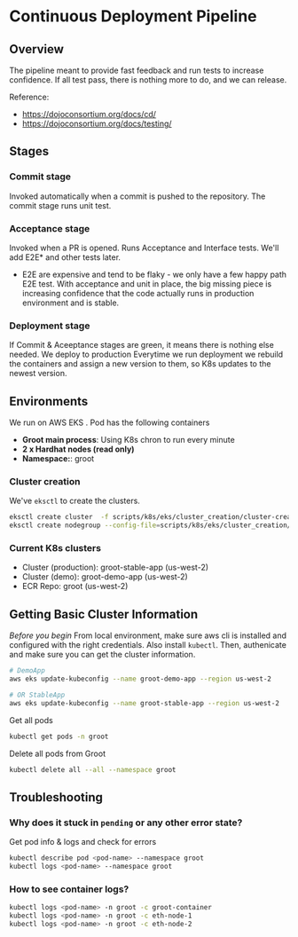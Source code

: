 # Continuous Deployment Pipeline

## Overview

The pipeline meant to provide fast feedback and run tests to increase confidence. If all test pass, there is nothing more to do, and we can release.

Reference: 
- https://dojoconsortium.org/docs/cd/
- https://dojoconsortium.org/docs/testing/

## Stages

### Commit stage

Invoked automatically when a commit is pushed to the repository. The commit stage runs unit test.

### Acceptance stage

Invoked when a PR is opened. Runs Acceptance and Interface tests.
We'll add E2E* and other tests later.

* E2E are expensive and tend to be flaky - we only have a few happy path E2E test. With acceptance and unit in place, the big missing piece is increasing confidence that the code actually runs in production environment and is stable.

### Deployment stage

If Commit & Aceeptance stages are green, it means there is nothing else needed. We deploy to production
Everytime we run deployment we rebuild the containers and assign a new version to them, so K8s updates to the newest version.

## Environments

We run on AWS EKS . Pod has the following containers
- **Groot main process**: Using K8s chron to run every minute
- **2 x Hardhat nodes (read only)**
- **Namespace:**: groot


### Cluster creation
We've `eksctl` to create the clusters. 

```bash
eksctl create cluster  -f scripts/k8s/eks/cluster_creation/cluster-creation.yaml
eksctl create nodegroup --config-file=scripts/k8s/eks/cluster_creation/node-creation.yaml
```

### Current K8s clusters
- Cluster (production): groot-stable-app (us-west-2)
- Cluster (demo): groot-demo-app (us-west-2)
- ECR Repo: groot (us-west-2)

## Getting Basic Cluster Information

_*Before you begin*_
From local environment, make sure aws cli is installed and configured with the right credentials. Also install `kubectl`.
Then, authenicate and make sure you can get the cluster information.

```bash
# DemoApp
aws eks update-kubeconfig --name groot-demo-app --region us-west-2
```
```bash
# OR StableApp
aws eks update-kubeconfig --name groot-stable-app --region us-west-2
```

Get all pods
```bash
kubectl get pods -n groot
```

Delete  all pods from Groot
```bash
kubectl delete all --all --namespace groot
```

## Troubleshooting

### Why does it stuck in `pending` or any other error state?

Get pod info & logs and check for errors
```bash
kubectl describe pod <pod-name> --namespace groot
kubectl logs <pod-name> --namespace groot
```

### How to see container logs?

```bash
kubectl logs <pod-name> -n groot -c groot-container
kubectl logs <pod-name> -n groot -c eth-node-1
kubectl logs <pod-name> -n groot -c eth-node-2
```